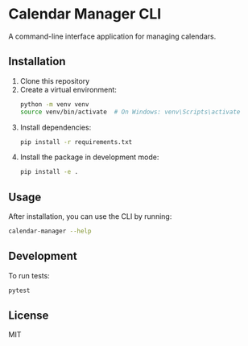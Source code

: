 # Calendar Manager CLI

A command-line interface application for managing calendars.

## Installation

1. Clone this repository
2. Create a virtual environment:
   ```bash
   python -m venv venv
   source venv/bin/activate  # On Windows: venv\Scripts\activate
   ```
3. Install dependencies:
   ```bash
   pip install -r requirements.txt
   ```
4. Install the package in development mode:
   ```bash
   pip install -e .
   ```

## Usage

After installation, you can use the CLI by running:

```bash
calendar-manager --help
```

## Development

To run tests:
```bash
pytest
```

## License

MIT 
